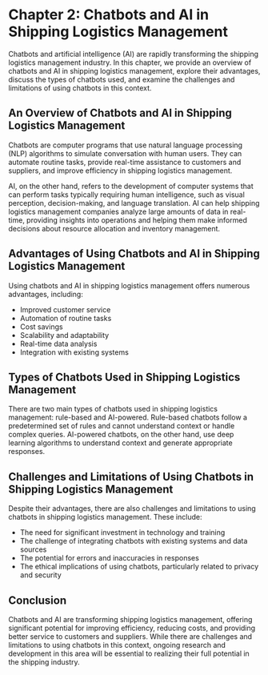 Chapter 2: Chatbots and AI in Shipping Logistics Management
===========================================================

Chatbots and artificial intelligence (AI) are rapidly transforming the shipping logistics management industry. In this chapter, we provide an overview of chatbots and AI in shipping logistics management, explore their advantages, discuss the types of chatbots used, and examine the challenges and limitations of using chatbots in this context.

An Overview of Chatbots and AI in Shipping Logistics Management
---------------------------------------------------------------

Chatbots are computer programs that use natural language processing (NLP) algorithms to simulate conversation with human users. They can automate routine tasks, provide real-time assistance to customers and suppliers, and improve efficiency in shipping logistics management.

AI, on the other hand, refers to the development of computer systems that can perform tasks typically requiring human intelligence, such as visual perception, decision-making, and language translation. AI can help shipping logistics management companies analyze large amounts of data in real-time, providing insights into operations and helping them make informed decisions about resource allocation and inventory management.

Advantages of Using Chatbots and AI in Shipping Logistics Management
--------------------------------------------------------------------

Using chatbots and AI in shipping logistics management offers numerous advantages, including:

* Improved customer service
* Automation of routine tasks
* Cost savings
* Scalability and adaptability
* Real-time data analysis
* Integration with existing systems

Types of Chatbots Used in Shipping Logistics Management
-------------------------------------------------------

There are two main types of chatbots used in shipping logistics management: rule-based and AI-powered. Rule-based chatbots follow a predetermined set of rules and cannot understand context or handle complex queries. AI-powered chatbots, on the other hand, use deep learning algorithms to understand context and generate appropriate responses.

Challenges and Limitations of Using Chatbots in Shipping Logistics Management
-----------------------------------------------------------------------------

Despite their advantages, there are also challenges and limitations to using chatbots in shipping logistics management. These include:

* The need for significant investment in technology and training
* The challenge of integrating chatbots with existing systems and data sources
* The potential for errors and inaccuracies in responses
* The ethical implications of using chatbots, particularly related to privacy and security

Conclusion
----------

Chatbots and AI are transforming shipping logistics management, offering significant potential for improving efficiency, reducing costs, and providing better service to customers and suppliers. While there are challenges and limitations to using chatbots in this context, ongoing research and development in this area will be essential to realizing their full potential in the shipping industry.
